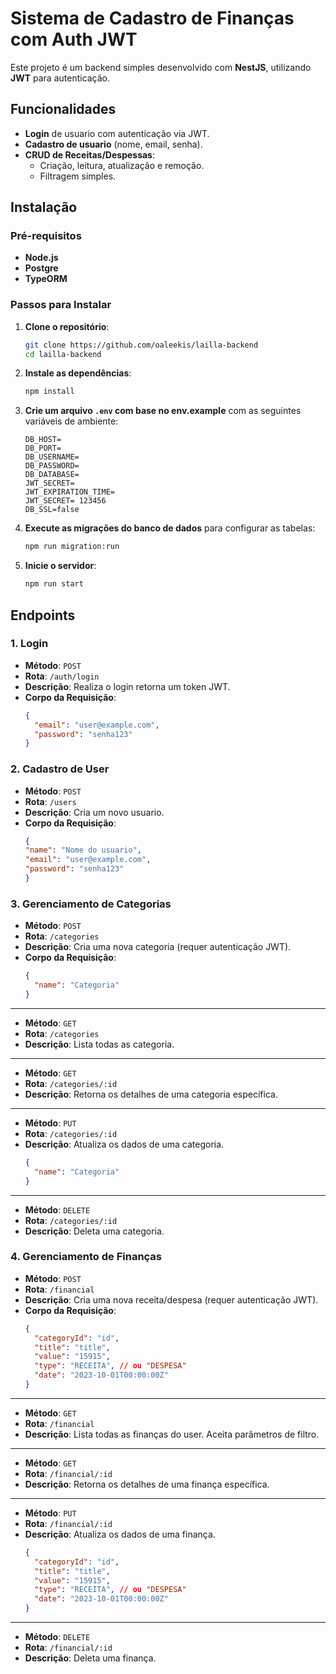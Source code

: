 # Sistema de Cadastro de Finanças com Auth JWT

Este projeto é um backend simples desenvolvido com **NestJS**, utilizando **JWT** para autenticação. 

## Funcionalidades

- **Login** de usuario com autenticação via JWT.
- **Cadastro de usuario** (nome, email, senha).
- **CRUD de Receitas/Despessas**:
  - Criação, leitura, atualização e remoção.
  - Filtragem simples.

## Instalação

### Pré-requisitos

- **Node.js**
- **Postgre**
- **TypeORM**

### Passos para Instalar

1. **Clone o repositório**:
    ```bash
    git clone https://github.com/oaleekis/lailla-backend
    cd lailla-backend
    ```

2. **Instale as dependências**:
    ```bash
    npm install
    ```

3. **Crie um arquivo `.env` com base no env.example** com as seguintes variáveis de ambiente:
    ```env
    DB_HOST=
    DB_PORT=
    DB_USERNAME=
    DB_PASSWORD=
    DB_DATABASE=
    JWT_SECRET= 
    JWT_EXPIRATION_TIME= 
    JWT_SECRET= 123456
    DB_SSL=false
    ```


4. **Execute as migrações do banco de dados** para configurar as tabelas:
    ```bash
    npm run migration:run
    ```

5. **Inicie o servidor**:
    ```bash
    npm run start
    ```

## Endpoints

### 1. **Login**
- **Método**: `POST`
- **Rota**: `/auth/login`
- **Descrição**: Realiza o login retorna um token JWT.
- **Corpo da Requisição**:
  ```json
  {
    "email": "user@example.com",
    "password": "senha123"
  }

### 2. **Cadastro de User**
- **Método**: `POST`
- **Rota**: `/users`
- **Descrição**: Cria um novo usuario.
- **Corpo da Requisição**:
  ```json
  {
  "name": "Nome do usuario",
  "email": "user@example.com",
  "password": "senha123"
  }

### 3. **Gerenciamento de Categorias**

- **Método**: `POST`
- **Rota**: `/categories`
- **Descrição**: Cria uma nova categoria (requer autenticação JWT).
- **Corpo da Requisição**:
  ```json
  {
    "name": "Categoria"
  }

---

- **Método**: `GET`
- **Rota**: `/categories`
- **Descrição**: Lista todas as categoria.

---

- **Método**: `GET`
- **Rota**: `/categories/:id`
- **Descrição**: Retorna os detalhes de uma categoria específica.

---

- **Método**: `PUT`
- **Rota**: `/categories/:id`
- **Descrição**: Atualiza os dados de uma categoria.
  ```json
  {
    "name": "Categoria"
  }

---

- **Método**: `DELETE`
- **Rota**: `/categories/:id`
- **Descrição**: Deleta uma categoria.


### 4. **Gerenciamento de Finanças**
- **Método**: `POST`
- **Rota**: `/financial`
- **Descrição**: Cria uma nova receita/despesa (requer autenticação JWT).
- **Corpo da Requisição**:
  ```json
  {
    "categoryId": "id",
    "title": "title",
    "value": "15915",
    "type": "RECEITA", // ou "DESPESA"
    "date": "2023-10-01T00:00:00Z"
  }

---

- **Método**: `GET`
- **Rota**: `/financial`
- **Descrição**: Lista todas as finanças do user. Aceita parâmetros de filtro.

---

- **Método**: `GET`
- **Rota**: `/financial/:id`
- **Descrição**: Retorna os detalhes de uma finança específica.

---

- **Método**: `PUT`
- **Rota**: `/financial/:id`
- **Descrição**: Atualiza os dados de uma finança.
  ```json
  {
    "categoryId": "id",
    "title": "title",
    "value": "15915",
    "type": "RECEITA", // ou "DESPESA"
    "date": "2023-10-01T00:00:00Z"
  }

---

- **Método**: `DELETE`
- **Rota**: `/financial/:id`
- **Descrição**: Deleta uma finança.
